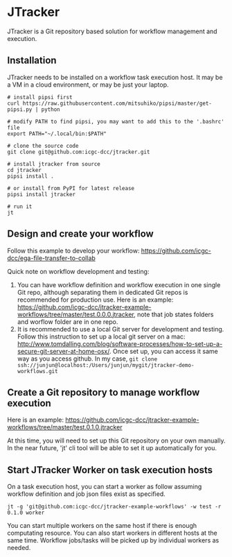 # JTracker

JTracker is a Git repository based solution for workflow management and execution.

## Installation

JTracker needs to be installed on a workflow task execution host. It may be a VM in a cloud environment, or may be just your laptop.

```
# install pipsi first
curl https://raw.githubusercontent.com/mitsuhiko/pipsi/master/get-pipsi.py | python

# modify PATH to find pipsi, you may want to add this to the '.bashrc' file
export PATH="~/.local/bin:$PATH"

# clone the source code
git clone git@github.com:icgc-dcc/jtracker.git

# install jtracker from source
cd jtracker
pipsi install .

# or install from PyPI for latest release
pipsi install jtracker

# run it
jt
```

## Design and create your workflow

Follow this example to develop your workflow: https://github.com/icgc-dcc/ega-file-transfer-to-collab

Quick note on workflow development and testing:
1. You can have workflow definition and workflow execution in one single Git repo, although separating them in dedicated Git repos is recommended for production use. Here is an example: https://github.com/icgc-dcc/jtracker-example-workflows/tree/master/test.0.0.0.jtracker, note that job states folders and worflow folder are in one repo.
2. It is recommended to use a local Git server for development and testing. Follow this instruction to set up a local git server on a mac: http://www.tomdalling.com/blog/software-processes/how-to-set-up-a-secure-git-server-at-home-osx/. Once set up, you can access it same way as you access github. In my case, `git clone ssh://junjun@localhost:/Users/junjun/mygit/jtracker-demo-workflows.git`


## Create a Git repository to manage workflow execution

Here is an example: https://github.com/icgc-dcc/jtracker-example-workflows/tree/master/test.0.1.0.jtracker

At this time, you will need to set up this Git repository on your own manually. In the near future, 'jt' cli tool will be able to set it up automatically for you. 


## Start JTracker Worker on task execution hosts

On a task execution host, you can start a worker as follow assuming workflow definition and job json files exist as specified.

```
jt -g 'git@github.com:icgc-dcc/jtracker-example-workflows' -w test -r 0.1.0 worker
```

You can start multiple workers on the same host if there is enough computating resource. You can also start workers in different hosts at the same time. Workflow jobs/tasks will be picked up by individual workers as needed.

